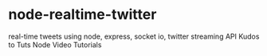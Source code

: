 node-realtime-twitter
=====================

real-time tweets using node, express, socket io, twitter streaming API 
Kudos to Tuts Node Video Tutorials
